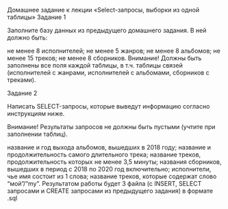 Домашнее задание к лекции «Select-запросы, выборки из одной таблицы»
Задание 1

Заполните базу данных из предыдущего домашнего задания. В ней должно быть:

не менее 8 исполнителей;
не менее 5 жанров;
не менее 8 альбомов;
не менее 15 треков;
не менее 8 сборников.
Внимание! Должны быть заполнены все поля каждой таблицы, в т.ч. таблицы связей (исполнителей с жанрами, исполнителей с альбомами, сборников с треками).

Задание 2

Написать SELECT-запросы, которые выведут информацию согласно инструкциям ниже.

Внимание! Результаты запросов не должны быть пустыми (учтите при заполнении таблиц).

название и год выхода альбомов, вышедших в 2018 году;
название и продолжительность самого длительного трека;
название треков, продолжительность которых не менее 3,5 минуты;
названия сборников, вышедших в период с 2018 по 2020 год включительно;
исполнители, чье имя состоит из 1 слова;
название треков, которые содержат слово “мой”/“my”.
Результатом работы будет 3 файла (с INSERT, SELECT запросами и CREATE запросами из предыдущего задания) в формате .sql